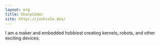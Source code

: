 ```yaml
---
layout: org
title: SharpCoder
site: https://joshcole.dev/
---
```


I am a maker and embedded hobbiest creating kernels, robots, and other exciting devices.

